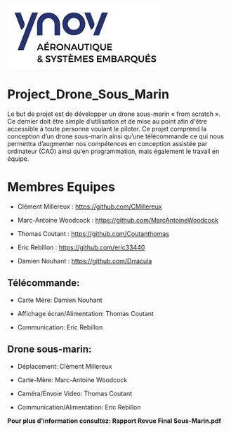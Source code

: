 ![Alt text](https://github.com/eric33440/oscilloscope.cpp/blob/master/ynov.png "Ynov Estei")


# Project_Drone_Sous_Marin

Le but de projet est de développer un drone sous-marin « from scratch ». Ce dernier doit être simple
d’utilisation et de mise au point afin d'être accessible à toute personne voulant le piloter.
Ce projet comprend la conception d’un drone sous-marin ainsi qu’une télécommande ce qui nous
permettra d’augmenter nos compétences en conception assistée par ordinateur (CAO) ainsi qu’en
programmation, mais également le travail en équipe.

# Membres Equipes

* Clément Millereux : https://github.com/CMillereux

* Marc-Antoine Woodcock : https://github.com/MarcAntoineWoodcock

* Thomas Coutant : https://github.com/Coutanthomas

* Eric Rebillon : https://github.com/eric33440

* Damien Nouhant : https://github.com/Drracula

## Télécommande: 

* Carte Mére: Damien Nouhant

* Affichage écran/Alimentation: Thomas Coutant

* Communication: Eric Rebillon

## Drone sous-marin:

* Déplacement: Clément Millereux

* Carte-Mère: Marc-Antoine Woodcock

* Caméra/Envoie Video: Thomas Coutant

* Communication/Alimentation: Eric Rebillon





**Pour plus d'information consultez: Rapport Revue Final Sous-Marin.pdf**

